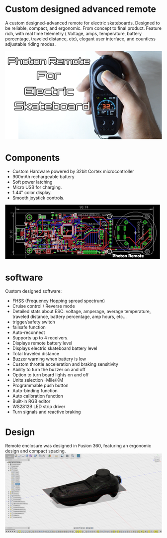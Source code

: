 # Custom designed advanced remote
A custom designed-advanced remote for electric skateboards. Designed to be reliable, compact, and ergonomic. From concept to final product. Feature rich, with real time telemetry ( Voltage, amps, temperature, battery percentage, traveled distance, etc), elegant user interface, and countless adjustable riding modes.

![alt text](https://github.com/wajdib/BLDC-Motor-Remote-Controller/blob/master/thumbnail.png "Final product")

# Components

* Custom Hardware powered by 32bit Cortex microcontroller
* 900mAh rechargeable battery
* Soft power latching
* Micro USB for charging.
* 1.44″ color display.
* Smooth joystick controls.

![alt text](https://github.com/wajdib/BLDC-Motor-Remote-Controller/blob/master/PCB.PNG "PCB design")

# software

Custom designed software:

* FHSS (Frequency Hopping spread spectrum)
* Cruise control / Reverse mode
* Detailed stats about ESC: voltage, amperage, average temperature, traveled distance, battery percentage, amp hours, etc…
* trigger/safety switch
* failsafe function
* Auto-reconnect
* Supports up to 4 receivers.
* Displays remote battery level
* Displays electric skateboard battery level
* Total traveled distance
* Buzzer warning when battery is low
* Custom throttle acceleration and braking sensitivity
* Ability to turn the buzzer on and off
* Option to turn board lights on and off
* Units selection -Mile/KM
* Programmable push button
* Auto-binding function
* Auto calibration function
* Built-in RGB editor
* WS2812B LED strip driver
* Turn signals and reactive braking



# Design
Remote enclosure was designed in Fusion 360, featuring an ergonomic design and compact spacing.
![alt text](https://github.com/wajdib/BLDC-Motor-Remote-Controller/blob/master/fusion360-2.PNG "")


